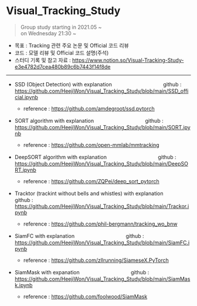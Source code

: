 # Visual_Tracking_Study
> Group study starting in 2021.05 ~  
> on Wednesday 21:30 ~

- 목표 : Tracking 관련 주요 논문 및 Official 코드 리뷰 
- 코드 : 모델 리뷰 및 Official 코드 설명(주석)
- 스터디 기록 및 참고 자료 : https://www.notion.so/Visual-Tracking-Study-e3e4782d7cea480b89c6b7443f14f8de
----

  - SSD (Object Detection) with explanation　　　　　　　　　　github : https://github.com/HeejiWon/Visual_Tracking_Study/blob/main/SSD_official.ipynb
    - reference : https://github.com/amdegroot/ssd.pytorch
  - SORT algorithm with explanation　　　　　　　　　　github : https://github.com/HeejiWon/Visual_Tracking_Study/blob/main/SORT.ipynb
    - reference : https://github.com/open-mmlab/mmtracking
  - DeepSORT algorithm with explanation　　　　　　　　　　github : https://github.com/HeejiWon/Visual_Tracking_Study/blob/main/DeepSORT.ipynb
    - reference : https://github.com/ZQPei/deep_sort_pytorch
  - Tracktor (trackint without bells and whistles) with explanation　　　　　　　　　　github : https://github.com/HeejiWon/Visual_Tracking_Study/blob/main/Trackor.ipynb
    - reference : https://github.com/phil-bergmann/tracking_wo_bnw

  - SiamFC with explanation　　　　　　　　　　github : https://github.com/HeejiWon/Visual_Tracking_Study/blob/main/SiamFC.ipynb
    - reference : https://github.com/zllrunning/SiameseX.PyTorch
  - SiamMask with expanation　　　　　　　　　　github : https://github.com/HeejiWon/Visual_Tracking_Study/blob/main/SiamMask.ipynb
    - reference : https://github.com/foolwood/SiamMask
